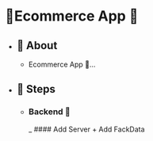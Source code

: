# 🔗Ecommerce App 🛒

- ## 💭 About
  - Ecommerce App 🛒...
- ## 🐾 Steps
  - ### Backend 🔐
    _ #### Add Server + Add FackData
